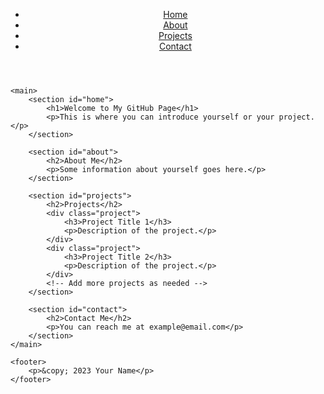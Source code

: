 <!DOCTYPE html>
<html lang="en">

<head>
    <meta charset="UTF-8">
    <meta name="viewport" content="width=device-width, initial-scale=1.0">
    <title>GitHub Pages Template</title>
    <link rel="stylesheet" href="styles.css">
</head>

<body>
    <header>
        <nav>
            <ul>
                <li><a href="#home">Home</a></li>
                <li><a href="#about">About</a></li>
                <li><a href="#projects">Projects</a></li>
                <li><a href="#contact">Contact</a></li>
            </ul>
        </nav>
    </header>

    <main>
        <section id="home">
            <h1>Welcome to My GitHub Page</h1>
            <p>This is where you can introduce yourself or your project.</p>
        </section>

        <section id="about">
            <h2>About Me</h2>
            <p>Some information about yourself goes here.</p>
        </section>

        <section id="projects">
            <h2>Projects</h2>
            <div class="project">
                <h3>Project Title 1</h3>
                <p>Description of the project.</p>
            </div>
            <div class="project">
                <h3>Project Title 2</h3>
                <p>Description of the project.</p>
            </div>
            <!-- Add more projects as needed -->
        </section>

        <section id="contact">
            <h2>Contact Me</h2>
            <p>You can reach me at example@email.com</p>
        </section>
    </main>

    <footer>
        <p>&copy; 2023 Your Name</p>
    </footer>
</body>

</html>
